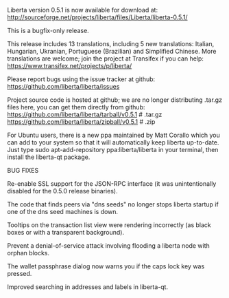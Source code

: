 Liberta version 0.5.1 is now available for download at:
http://sourceforge.net/projects/liberta/files/Liberta/liberta-0.5.1/

This is a bugfix-only release.

This release includes 13 translations, including 5 new translations:
Italian, Hungarian, Ukranian, Portuguese (Brazilian) and Simplified Chinese.
More translations are welcome; join the project at Transifex if you can help:
https://www.transifex.net/projects/p/liberta/

Please report bugs using the issue tracker at github:
https://github.com/liberta/liberta/issues

Project source code is hosted at github; we are no longer
distributing .tar.gz files here, you can get them
directly from github:
https://github.com/liberta/liberta/tarball/v0.5.1  # .tar.gz
https://github.com/liberta/liberta/zipball/v0.5.1  # .zip

For Ubuntu users, there is a new ppa maintained by Matt Corallo which
you can add to your system so that it will automatically keep
liberta up-to-date.  Just type
sudo apt-add-repository ppa:liberta/liberta
in your terminal, then install the liberta-qt package.


BUG FIXES

Re-enable SSL support for the JSON-RPC interface (it was unintentionally
disabled for the 0.5.0 release binaries).

The code that finds peers via "dns seeds" no longer stops liberta startup
if one of the dns seed machines is down.

Tooltips on the transaction list view were rendering incorrectly (as black boxes
or with a transparent background).

Prevent a denial-of-service attack involving flooding a liberta node with
orphan blocks.

The wallet passphrase dialog now warns you if the caps lock key was pressed.

Improved searching in addresses and labels in liberta-qt.
